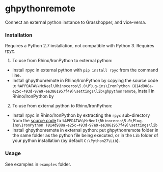 # ghpythonremote
Connect an external python instance to Grasshopper, and vice-versa.

### Installation

Requires a Python 2.7 installation, not compatible with Python 3.
Requires [rpyc](https://rpyc.readthedocs.io/en/latest/).

1. To use from Rhino/IronPython to external python:
  - Install rpyc in external python with `pip install rpyc` from the command line.
  - Install ghpythonremote in Rhino/IronPython by copying the source code to `%APPDATA%\McNeel\Rhinoceros\5.0\Plug-ins\IronPython (814d908a-e25c-493d-97e9-ee3861957f49)\settings\lib\ghpythonremote`, install in Rhino/IronPython by

2. To use from external python to Rhino/IronPython:
  - Install rpyc in Rhino/IronPython by extracting the `rpyc` sub-directory from the [source code](https://pypi.python.org/packages/c5/b0/5425118bf8f209ebc863425acb37f49f71c7577dffbfaeaf0d80722e57c5/rpyc-3.3.0.zip#md5=f60bb91b46851be45363cd72e078e6ba) to `%APPDATA%\McNeel\Rhinoceros\5.0\Plug-ins\IronPython (814d908a-e25c-493d-97e9-ee3861957f49)\settings\lib`
  - Install ghpythonremote in external python: put ghpythonremote folder in the same folder as the python file being executed, or in the `Lib` folder of your python installation (by default `C:\Python27\Lib`).

### Usage

See examples in `examples` folder.
